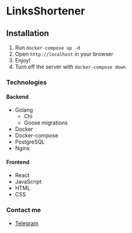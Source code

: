 # LinksShortener

## Installation

1. Run `docker-compose up -d`
2. Open `http://localhost` in your browser
3. Enjoy!
4. Turn off the server with `docker-compose down`

### Technologies

#### Backend

- Golang 
  - Chi
  - Goose migrations
- Docker
- Docker-compose
- PostgreSQL
- Nginx

#### Frontend

- React
- JavaScript
- HTML
- CSS

### Contact me

- [Telegram](https://t.me/Blackfire112358)